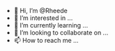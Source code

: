 - 👋 Hi, I’m @Rheede
- 👀 I’m interested in ...
- 🌱 I’m currently learning ...
- 💞️ I’m looking to collaborate on ...
- 📫 How to reach me ...

<!---
Rheede/Rheede is a ✨ special ✨ repository because its `README.md` (this file) appears on your GitHub profile.
You can click the Preview link to take a look at your changes.
--->
